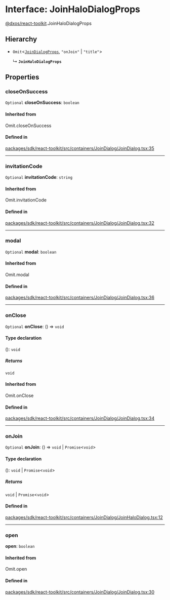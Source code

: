 # Interface: JoinHaloDialogProps

[@dxos/react-toolkit](../modules/dxos_react_toolkit.md).JoinHaloDialogProps

## Hierarchy

- `Omit`<[`JoinDialogProps`](dxos_react_toolkit.JoinDialogProps.md), ``"onJoin"`` \| ``"title"``\>

  ↳ **`JoinHaloDialogProps`**

## Properties

### closeOnSuccess

 `Optional` **closeOnSuccess**: `boolean`

#### Inherited from

Omit.closeOnSuccess

#### Defined in

[packages/sdk/react-toolkit/src/containers/JoinDialog/JoinDialog.tsx:35](https://github.com/dxos/dxos/blob/main/packages/sdk/react-toolkit/src/containers/JoinDialog/JoinDialog.tsx#L35)

___

### invitationCode

 `Optional` **invitationCode**: `string`

#### Inherited from

Omit.invitationCode

#### Defined in

[packages/sdk/react-toolkit/src/containers/JoinDialog/JoinDialog.tsx:32](https://github.com/dxos/dxos/blob/main/packages/sdk/react-toolkit/src/containers/JoinDialog/JoinDialog.tsx#L32)

___

### modal

 `Optional` **modal**: `boolean`

#### Inherited from

Omit.modal

#### Defined in

[packages/sdk/react-toolkit/src/containers/JoinDialog/JoinDialog.tsx:36](https://github.com/dxos/dxos/blob/main/packages/sdk/react-toolkit/src/containers/JoinDialog/JoinDialog.tsx#L36)

___

### onClose

 `Optional` **onClose**: () => `void`

#### Type declaration

(): `void`

##### Returns

`void`

#### Inherited from

Omit.onClose

#### Defined in

[packages/sdk/react-toolkit/src/containers/JoinDialog/JoinDialog.tsx:34](https://github.com/dxos/dxos/blob/main/packages/sdk/react-toolkit/src/containers/JoinDialog/JoinDialog.tsx#L34)

___

### onJoin

 `Optional` **onJoin**: () => `void` \| `Promise`<`void`\>

#### Type declaration

(): `void` \| `Promise`<`void`\>

##### Returns

`void` \| `Promise`<`void`\>

#### Defined in

[packages/sdk/react-toolkit/src/containers/JoinDialog/JoinHaloDialog.tsx:12](https://github.com/dxos/dxos/blob/main/packages/sdk/react-toolkit/src/containers/JoinDialog/JoinHaloDialog.tsx#L12)

___

### open

 **open**: `boolean`

#### Inherited from

Omit.open

#### Defined in

[packages/sdk/react-toolkit/src/containers/JoinDialog/JoinDialog.tsx:30](https://github.com/dxos/dxos/blob/main/packages/sdk/react-toolkit/src/containers/JoinDialog/JoinDialog.tsx#L30)

